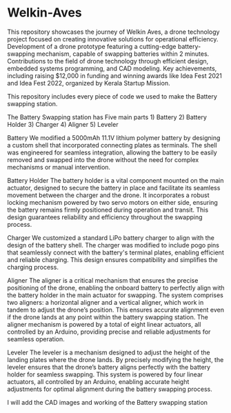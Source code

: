 # Welkin-Aves
This repository showcases the journey of Welkin Aves, a drone technology project focused on creating innovative solutions for operational efficiency. Development of a drone prototype featuring a cutting-edge battery-swapping mechanism, capable of swapping batteries within 2 minutes. 
Contributions to the field of drone technology through efficient design, embedded systems programming, and CAD modeling.
Key achievements, including raising $12,000 in funding and winning awards like Idea Fest 2021 and Idea Fest 2022, organized by Kerala Startup Mission.

This repository includes every piece of code we used to make the Battery swapping station.

The Battery Swapping station has Five main parts 1) Battery 2) Battery Holder 3) Charger 4) Aligner 5) Leveler

Battery
We modified a 5000mAh 11.1V lithium polymer battery by designing a custom shell that incorporated connecting plates as terminals. The shell was engineered for seamless integration, allowing the battery to be easily removed and swapped into the drone without the need for complex mechanisms or manual intervention.

Battery Holder
The battery holder is a vital component mounted on the main actuator, designed to secure the battery in place and facilitate its seamless movement between the charger and the drone. It incorporates a robust locking mechanism powered by two servo motors on either side, ensuring the battery remains firmly positioned during operation and transit. This design guarantees reliability and efficiency throughout the swapping process.

Charger
We customized a standard LiPo battery charger to align with the design of the battery shell. The charger was modified to include pogo pins that seamlessly connect with the battery's terminal plates, enabling efficient and reliable charging. This design ensures compatibility and simplifies the charging process.

Aligner
The aligner is a critical mechanism that ensures the precise positioning of the drone, enabling the onboard battery to perfectly align with the battery holder in the main actuator for swapping. The system comprises two aligners: a horizontal aligner and a vertical aligner, which work in tandem to adjust the drone’s position. This ensures accurate alignment even if the drone lands at any point within the battery swapping station.
The aligner mechanism is powered by a total of eight linear actuators, all controlled by an Arduino, providing precise and reliable adjustments for seamless operation.

Leveler
The leveler is a mechanism designed to adjust the height of the landing plates where the drone lands. By precisely modifying the height, the leveler ensures that the drone’s battery aligns perfectly with the battery holder for seamless swapping.
This system is powered by four linear actuators, all controlled by an Arduino, enabling accurate height adjustments for optimal alignment during the battery swapping process.

I will add the CAD images and working of the Battery swapping station

